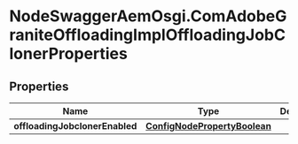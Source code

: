 # NodeSwaggerAemOsgi.ComAdobeGraniteOffloadingImplOffloadingJobClonerProperties

## Properties
Name | Type | Description | Notes
------------ | ------------- | ------------- | -------------
**offloadingJobclonerEnabled** | [**ConfigNodePropertyBoolean**](ConfigNodePropertyBoolean.md) |  | [optional] 


